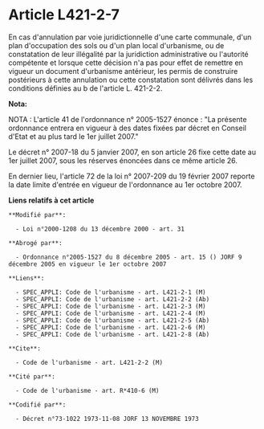 # Article L421-2-7

En cas d'annulation par voie juridictionnelle d'une carte communale, d'un plan d'occupation des sols ou d'un plan local
d'urbanisme, ou de constatation de leur illégalité par la juridiction administrative ou l'autorité compétente et lorsque
cette décision n'a pas pour effet de remettre en vigueur un document d'urbanisme antérieur, les permis de construire
postérieurs à cette annulation ou cette constatation sont délivrés dans les conditions définies au b de l'article L. 421-2-2.

**Nota:**

NOTA : L'article 41 de l'ordonnance n° 2005-1527 énonce : "La présente ordonnance entrera en vigueur à des dates fixées par
décret en Conseil d'Etat et au plus tard le 1er juillet 2007."

Le décret n° 2007-18 du 5 janvier 2007, en son article 26 fixe cette date au 1er juillet 2007, sous les réserves énoncées
dans ce même article 26.

En dernier lieu, l'article 72 de la loi n° 2007-209 du 19 février 2007 reporte la date limite d'entrée en vigueur de
l'ordonnance au 1er octobre 2007.

**Liens relatifs à cet article**

	**Modifié par**:

	  - Loi n°2000-1208 du 13 décembre 2000 - art. 31

	**Abrogé par**:

	  - Ordonnance n°2005-1527 du 8 décembre 2005 - art. 15 () JORF 9 décembre 2005 en vigueur le 1er octobre 2007

	**Liens**:

	  - SPEC_APPLI: Code de l'urbanisme - art. L421-2-1 (M)
	  - SPEC_APPLI: Code de l'urbanisme - art. L421-2-2 (Ab)
	  - SPEC_APPLI: Code de l'urbanisme - art. L421-2-3 (M)
	  - SPEC_APPLI: Code de l'urbanisme - art. L421-2-4 (M)
	  - SPEC_APPLI: Code de l'urbanisme - art. L421-2-5 (Ab)
	  - SPEC_APPLI: Code de l'urbanisme - art. L421-2-6 (M)
	  - SPEC_APPLI: Code de l'urbanisme - art. L421-2-8 (Ab)

	**Cite**:

	  - Code de l'urbanisme - art. L421-2-2 (M)

	**Cité par**:

	  - Code de l'urbanisme - art. R*410-6 (M)

	**Codifié par**:

	  - Décret n°73-1022 1973-11-08 JORF 13 NOVEMBRE 1973
